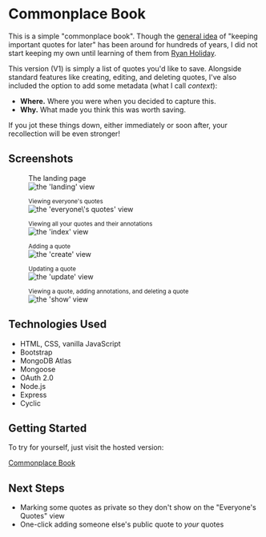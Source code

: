 # Commonplace Book 
This is a simple "commonplace book". Though the [general idea](https://en.wikipedia.org/wiki/Commonplace_book) of "keeping important quotes for later" has been around for hundreds of years, I did not start keeping my own until learning of them from [Ryan Holiday](https://ryanholiday.net/how-and-why-to-keep-a-commonplace-book/). 

This version (V1) is simply a list of quotes you'd like to save. Alongside standard features like creating, editing, and deleting quotes, I've also included the option to add some metadata (what I call *context*):
- **Where.** Where you were when you decided to capture this.
- **Why.** What made you think this was worth saving.

If you jot these things down, either immediately or soon after, your recollection will be even stronger!

## Screenshots

<figure>
<figcaption>The landing page</figcaption>
<img src="https://i.imgur.com/Ci3hVRy.png" alt="the 'landing' view">
</figure>

<figure>
<figcaption><small>Viewing everyone's quotes</small></figcaption>
<img src="https://i.imgur.com/xr9o3fu.png" alt="the 'everyone\'s quotes' view">
</figure>

<figure>
<figcaption><small>Viewing all your quotes and their annotations</small></figcaption>
<img src="https://i.imgur.com/mKPtuxw.png" alt="the 'index' view">
</figure>

<figure>
<figcaption><small>Adding a quote</small></figcaption>
<img src="https://i.imgur.com/K0jfjVy.png" alt="the 'create' view">
</figure>

<figure>
<figcaption><small>Updating a quote</small></figcaption>
<img src="https://i.imgur.com/GVmQSFK.png" alt="the 'update' view">
</figure>

<figure>
<figcaption><small>Viewing a quote, adding annotations, and deleting a quote</small></figcaption>
<img src="https://i.imgur.com/hGXg8Zh.png" alt="the 'show' view">
</figure>

## Technologies Used

- HTML, CSS, vanilla JavaScript
- Bootstrap
- MongoDB Atlas
- Mongoose
- OAuth 2.0
- Node.js
- Express
- Cyclic

## Getting Started

To try for yourself, just visit the hosted version:

[Commonplace Book](https://anxious-lion-tank-top.cyclic.app/)

## Next Steps
- Marking some quotes as private so they don't show on the "Everyone's Quotes" view
- One-click adding someone else's public quote to *your* quotes
